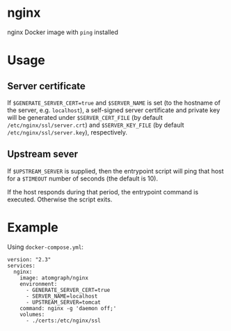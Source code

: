 # nginx
nginx Docker image with `ping` installed

# Usage

## Server certificate

If `$GENERATE_SERVER_CERT=true` and `$SERVER_NAME` is set (to the hostname of the server, e.g. `localhost`), a self-signed server certificate and private key will be generated under `$SERVER_CERT_FILE` (by default `/etc/nginx/ssl/server.crt`) and `$SERVER_KEY_FILE` (by default `/etc/nginx/ssl/server.key`), respectively.

## Upstream sever

If `$UPSTREAM_SERVER` is supplied, then the entrypoint script will ping that host for a `$TIMEOUT` number of seconds (the default is 10).

If the host responds during that period, the entrypoint command is executed. Otherwise the script exits.

# Example

Using `docker-compose.yml`:

    version: "2.3"
    services:
      nginx:
        image: atomgraph/nginx
        environment:
          - GENERATE_SERVER_CERT=true
          - SERVER_NAME=localhost
          - UPSTREAM_SERVER=tomcat
        command: nginx -g 'daemon off;'
        volumes:
          - ./certs:/etc/nginx/ssl